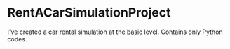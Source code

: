 # RentACarSimulationProject
I've created a car rental simulation at the basic level. Contains only Python codes.
